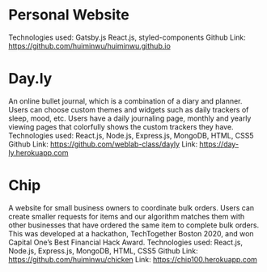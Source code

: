 # Personal Website
Technologies used: Gatsby.js React.js, styled-components
Github Link:  ​https://github.com/huiminwu/huiminwu.github.io

# Day.ly
An online bullet journal, which is a combination of a diary and planner. Users can
choose custom themes and widgets such as daily trackers of sleep, mood, etc. Users
have a daily journaling page, monthly and yearly viewing pages that colorfully shows
the custom trackers they have.
Technologies used: React.js, Node.js, Express.js, MongoDB, HTML, CSS5
Github Link: ​https://github.com/weblab-class/dayly
Link: https://day-ly.herokuapp.com​


# Chip
A website for small business owners to coordinate bulk orders. Users can create
smaller requests for items and our algorithm matches them with other businesses
that have ordered the same item to complete bulk orders. This was developed at a
hackathon, TechTogether Boston 2020, and won Capital One’s Best Financial Hack
Award.
Technologies used: React.js, Node.js, Express.js, MongoDB, HTML, CSS5
Github Link: ​https://github.com/huiminwu/chicken
Link: https://chip100.herokuapp.com
